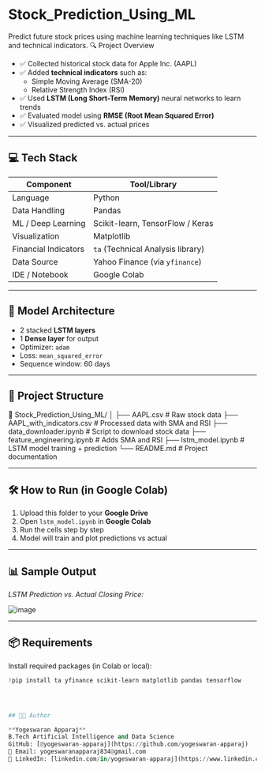 # Stock_Prediction_Using_ML
Predict future stock prices using machine learning techniques like LSTM and technical indicators.
🔍 Project Overview

- ✅ Collected historical stock data for Apple Inc. (AAPL)
- ✅ Added **technical indicators** such as:
  - Simple Moving Average (SMA-20)
  - Relative Strength Index (RSI)
- ✅ Used **LSTM (Long Short-Term Memory)** neural networks to learn trends
- ✅ Evaluated model using **RMSE (Root Mean Squared Error)**
- ✅ Visualized predicted vs. actual prices

---

## 💻 Tech Stack

| Component          | Tool/Library       |
|--------------------|--------------------|
| Language           | Python             |
| Data Handling      | Pandas             |
| ML / Deep Learning | Scikit-learn, TensorFlow / Keras |
| Visualization      | Matplotlib         |
| Financial Indicators | `ta` (Technical Analysis library) |
| Data Source        | Yahoo Finance (via `yfinance`) |
| IDE / Notebook     | Google Colab       |

---

## 🧠 Model Architecture

- 2 stacked **LSTM layers**
- 1 **Dense layer** for output
- Optimizer: `adam`
- Loss: `mean_squared_error`
- Sequence window: 60 days

---

## 📂 Project Structure

📁 Stock_Prediction_Using_ML/
│
├── AAPL.csv # Raw stock data
├── AAPL_with_indicators.csv # Processed data with SMA and RSI
├── data_downloader.ipynb # Script to download stock data
├── feature_engineering.ipynb # Adds SMA and RSI
├── lstm_model.ipynb # LSTM model training + prediction
└── README.md # Project documentation


---

## 🛠️ How to Run (in Google Colab)

1. Upload this folder to your **Google Drive**
2. Open `lstm_model.ipynb` in **Google Colab**
3. Run the cells step by step
4. Model will train and plot predictions vs actual

---

## 📊 Sample Output

*LSTM Prediction vs. Actual Closing Price:*

![image](https://github.com/user-attachments/assets/9697a175-03e2-45fe-8e2e-5f4f0ec4eace)


---

## 📦 Requirements

Install required packages (in Colab or local):

```python
!pip install ta yfinance scikit-learn matplotlib pandas tensorflow




## 👨‍💻 Author

**Yogeswaran Apparaj**  
B.Tech Artificial Intelligence and Data Science  
GitHub: [@yogeswaran-apparaj](https://github.com/yogeswaran-apparaj)
📧 Email: yogeswaranapparaj834@gmail.com  
🔗 LinkedIn: [linkedin.com/in/yogeswaran-apparaj](https://www.linkedin.com/in/yogeswaran-apparaj-637a4536b/)
